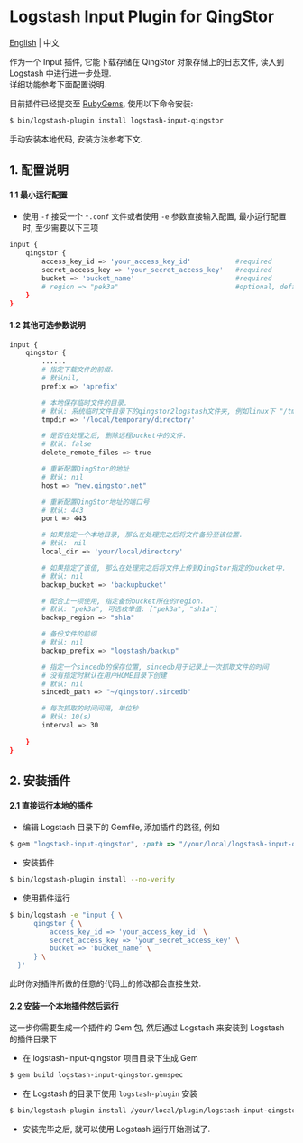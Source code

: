 # Logstash Input Plugin for QingStor 

[English](/README.md) | 中文

作为一个 Input 插件, 它能下载存储在 QingStor 对象存储上的日志文件, 读入到 Logstash 中进行进一步处理.  
详细功能参考下面配置说明.  

目前插件已经提交至 [RubyGems](https://rubygems.org), 使用以下命令安装:

``` bash
$ bin/logstash-plugin install logstash-input-qingstor
```

 手动安装本地代码, 安装方法参考下文.

## 1. 配置说明

#### 1.1 最小运行配置

- 使用 `-f` 接受一个 `*.conf` 文件或者使用 `-e` 参数直接输入配置, 最小运行配置时, 至少需要以下三项

``` bash
input {
    qingstor {
        access_key_id => 'your_access_key_id'           #required 
        secret_access_key => 'your_secret_access_key'   #required  
        bucket => 'bucket_name'                         #required 
        # region => "pek3a"                             #optional, default value "pek3a"                                
    }
}
```

#### 1.2 其他可选参数说明

``` bash
input {
    qingstor {
        ......
        # 指定下载文件的前缀. 
        # 默认nil, 
        prefix => 'aprefix'

        # 本地保存临时文件的目录. 
        # 默认: 系统临时文件目录下的qingstor2logstash文件夹, 例如linux下 "/tmp/qingstor2logstash".
        tmpdir => '/local/temporary/directory' 

        # 是否在处理之后, 删除远程bucket中的文件.
        # 默认: false
        delete_remote_files => true

        # 重新配置QingStor的地址
        # 默认: nil
        host => "new.qingstor.net"

        # 重新配置QingStor地址的端口号
        # 默认: 443
        port => 443

        # 如果指定一个本地目录, 那么在处理完之后将文件备份至该位置.
        # 默认:　nil 
        local_dir => 'your/local/directory'

        # 如果指定了该值, 那么在处理完之后将文件上传到QingStor指定的bucket中.
        # 默认: nil
        backup_bucket => 'backupbucket'

        # 配合上一项使用, 指定备份bucket所在的region.
        # 默认: "pek3a", 可选枚举值: ["pek3a", "sh1a"]
        backup_region => "sh1a"

        # 备份文件的前缀
        # 默认: nil 
        backup_prefix => "logstash/backup"

        # 指定一个sincedb的保存位置, sincedb用于记录上一次抓取文件的时间
        # 没有指定时默认在用户HOME目录下创建
        # 默认: nil
        sincedb_path => "~/qingstor/.sincedb" 

        # 每次抓取的时间间隔, 单位秒
        # 默认: 10(s)
        interval => 30
                                       
    }
}
```

## 2. 安装插件

#### 2.1 直接运行本地的插件

- 编辑 Logstash 目录下的 Gemfile, 添加插件的路径, 例如

``` ruby
$ gem "logstash-input-qingstor", :path => "/your/local/logstash-input-qingstor"
```

- 安装插件

``` bash
$ bin/logstash-plugin install --no-verify
```

- 使用插件运行

``` bash
$ bin/logstash -e "input { \
      qingstor { \
          access_key_id => 'your_access_key_id' \
          secret_access_key => 'your_secret_access_key' \
          bucket => 'bucket_name' \
      } \
  }'
```

此时你对插件所做的任意的代码上的修改都会直接生效.

#### 2.2 安装一个本地插件然后运行

这一步你需要生成一个插件的 Gem 包, 然后通过 Logstash 来安装到 Logstash 的插件目录下

- 在 logstash-input-qingstor 项目目录下生成 Gem

``` bash
$ gem build logstash-input-qingstor.gemspec
```

- 在 Logstash 的目录下使用 `logstash-plugin` 安装

``` bash
$ bin/logstash-plugin install /your/local/plugin/logstash-input-qingstor.gem
```

- 安装完毕之后, 就可以使用 Logstash 运行开始测试了.
